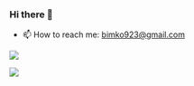 ### Hi there 👋

- 📫 How to reach me: bimko923@gmail.com


<p>
  <img  src="https://github-readme-stats.vercel.app/api?username=st3rv04ka&show_icons=true&theme=&count_private=true"/>
</p>

<p>
  <img  src="https://github-readme-stats.vercel.app/api/top-langs/?username=st3rv04ka&&show_icons=true"/>
</p>
